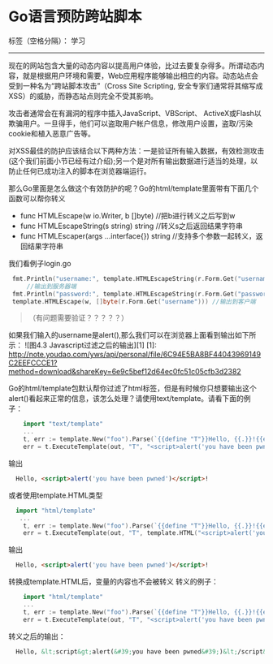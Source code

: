 ﻿# Go语言预防跨站脚本

标签（空格分隔）： 学习

---

现在的网站包含大量的动态内容以提高用户体验，比过去要复杂得多。所谓动态内容，就是根据用户环境和需要，Web应用程序能够输出相应的内容。动态站点会受到一种名为“跨站脚本攻击”（Cross Site Scripting, 安全专家们通常将其缩写成 XSS）的威胁，而静态站点则完全不受其影响。

攻击者通常会在有漏洞的程序中插入JavaScript、VBScript、 ActiveX或Flash以欺骗用户。一旦得手，他们可以盗取用户帐户信息，修改用户设置，盗取/污染cookie和植入恶意广告等。

对XSS最佳的防护应该结合以下两种方法：一是验证所有输入数据，有效检测攻击(这个我们前面小节已经有过介绍);另一个是对所有输出数据进行适当的处理，以防止任何已成功注入的脚本在浏览器端运行。

那么Go里面是怎么做这个有效防护的呢？Go的html/template里面带有下面几个函数可以帮你转义

- func HTMLEscape(w io.Writer, b []byte) //把b进行转义之后写到w
- func HTMLEscapeString(s string) string //转义s之后返回结果字符串
- func HTMLEscaper(args ...interface{}) string //支持多个参数一起转义，返回结果字符串

我们看例子login.go

```go
 fmt.Println("username:", template.HTMLEscapeString(r.Form.Get("username")))
     //输出到服务器端
 fmt.Println("password:", template.HTMLEscapeString(r.Form.Get("password")))
 template.HTMLEscape(w, []byte(r.Form.Get("username"))) //输出到客户端
```
 
> （有问题需要验证？？？？？）

 如果我们输入的username是alert(),那么我们可以在浏览器上面看到输出如下所示：
 ![图4.3 Javascript过滤之后的输出][1]
  [1]: http://note.youdao.com/yws/api/personal/file/6C94E5BA8BF44043969149C2EEFCCCE1?method=download&shareKey=6e9c5bef12d64ec0fc51c05cfb3d2382
  
  Go的html/template包默认帮你过滤了html标签，但是有时候你只想要输出这个alert()看起来正常的信息，该怎么处理？请使用text/template。请看下面的例子：
```go
    import "text/template"
    ...
    t, err := template.New("foo").Parse(`{{define "T"}}Hello, {{.}}!{{end}}`)
    err = t.ExecuteTemplate(out, "T", "<script>alert('you have been pwned')</script>")
```

  输出
  
```html
  Hello, <script>alert('you have been pwned')</script>!
```
  或者使用template.HTML类型
  
```go
  import "html/template"
   ...
    t, err := template.New("foo").Parse(`{{define "T"}}Hello, {{.}}!{{end}}`)
    err = t.ExecuteTemplate(out, "T", template.HTML("<script>alert('you have been                 pwned')</script>"))
```
  输出  
```html
  Hello, <script>alert('you have been pwned')</script>!
```
  转换成template.HTML后，变量的内容也不会被转义
  转义的例子：
```go
    import "html/template"
    ...
    t, err := template.New("foo").Parse(`{{define "T"}}Hello, {{.}}!{{end}}`)
    err = t.ExecuteTemplate(out, "T", "<script>alert('you have been pwned')</script>")
```
  转义之后的输出：
```html
  Hello, &lt;script&gt;alert(&#39;you have been pwned&#39;)&lt;/script&gt;!
```